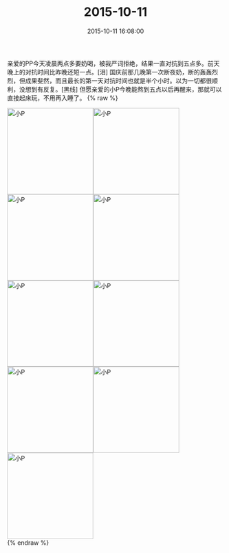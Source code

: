 ﻿---
title: "2015-10-11"
date: 2015-10-11 16:08:00
tags:
categories: 妈妈
---
亲爱的PP今天凌晨两点多要奶喝，被我严词拒绝，结果一直对抗到五点多。前天晚上的对抗时间比昨晚还短一点。[泪]
国庆前那几晚第一次断夜奶，断的轰轰烈烈，但成果斐然，而且最长的第一天对抗时间也就是半个小时。以为一切都很顺利，没想到有反复。[黑线]
但愿亲爱的小P今晚能熬到五点以后再醒来，那就可以直接起床玩，不用再入睡了。
{% raw %}
<div style="width:500 px">
<div style="float:left; width:100 px"><img src="/images/微信图片_20171011163205.jpg" width="200" alt="小P"></div>
<div style="float:left; width:100 px"><img src="/images/微信图片_20171011163217.jpg" width="200" alt="小P"></div>
<div style="float:left; width:100 px"><img src="/images/微信图片_20171011163226.jpg" width="200" alt="小P"></div>
<div style="float:left; width:100 px"><img src="/images/微信图片_20171011163236.jpg" width="200" alt="小P"></div>
<div style="float:left; width:100 px"><img src="/images/微信图片_20171011163253.jpg" width="200" alt="小P"></div>
<div style="float:left; width:100 px"><img src="/images/微信图片_20171011163302.jpg" width="200" alt="小P"></div>
<div style="float:left; width:100 px"><img src="/images/微信图片_20171011163312.jpg" width="200" alt="小P"></div>
<div style="float:left; width:100 px"><img src="/images/微信图片_20171011163323.jpg" width="200" alt="小P"></div>
<div style="float:left; width:100 px"><img src="/images/微信图片_20171011163332.jpg" width="200" alt="小P"></div>
<div style="clear:both"></div>
</div>
{% endraw %}